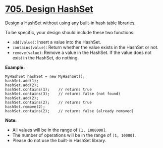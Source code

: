 # [705. Design HashSet](https://leetcode.com/problems/design-hashset/description)
Design a HashSet without using any built-in hash table libraries.

To be specific, your design should include these two functions:

* `add(value)`: Insert a value into the HashSet. 
* `contains(value)`: Return whether the value exists in the HashSet or not.
* `remove(value)`: Remove a value in the HashSet. If the value does not exist in the HashSet, do nothing.

**Example:**
```
MyHashSet hashSet = new MyHashSet();
hashSet.add(1);         
hashSet.add(2);         
hashSet.contains(1);    // returns true
hashSet.contains(3);    // returns false (not found)
hashSet.add(2);          
hashSet.contains(2);    // returns true
hashSet.remove(2);          
hashSet.contains(2);    // returns false (already removed)
```
**Note:**

* All values will be in the range of `[1, 1000000]`.
* The number of operations will be in the range of `[1, 10000]`.
* Please do not use the built-in HashSet library.
